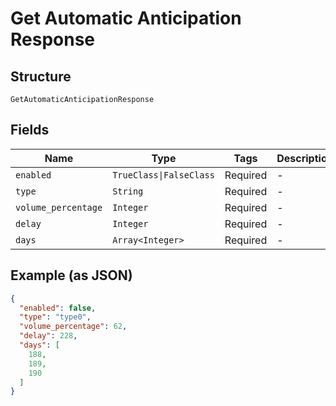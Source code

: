 
# Get Automatic Anticipation Response

## Structure

`GetAutomaticAnticipationResponse`

## Fields

| Name | Type | Tags | Description |
|  --- | --- | --- | --- |
| `enabled` | `TrueClass\|FalseClass` | Required | - |
| `type` | `String` | Required | - |
| `volume_percentage` | `Integer` | Required | - |
| `delay` | `Integer` | Required | - |
| `days` | `Array<Integer>` | Required | - |

## Example (as JSON)

```json
{
  "enabled": false,
  "type": "type0",
  "volume_percentage": 62,
  "delay": 228,
  "days": [
    188,
    189,
    190
  ]
}
```

